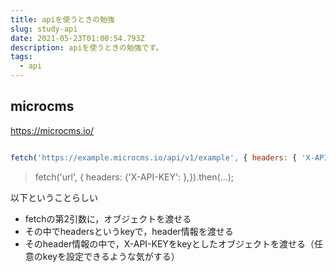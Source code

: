 ```yaml
---
title: apiを使うときの勉強
slug: study-api
date: 2021-05-23T01:00:54.793Z
description: apiを使うときの勉強です。
tags:
  - api
---
```

## microcms

<https://microcms.io/>

```javascript

fetch('https://example.microcms.io/api/v1/example', { headers: { 'X-API-KEY': 'dc59f358-4622-471f-8d1e-6c7a6f969558' }, }) .then(res => res.json()) .then(res => console.log(res));

```

>fetch('url', { headers: {'X-API-KEY': <key>},}).then(...);

以下ということらしい

- fetchの第2引数に，オブジェクトを渡せる
- その中でheadersというkeyで，header情報を渡せる
- そのheader情報の中で，X-API-KEYをkeyとしたオブジェクトを渡せる（任意のkeyを設定できるような気がする）